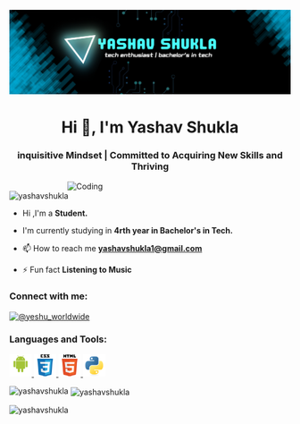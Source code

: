 ![logo](https://github.com/yashavshukla/yashavshukla/blob/main/Github%20Banner.png)
<h1 align="center">Hi 👋, I'm Yashav Shukla</h1>
<h3 align="center">inquisitive Mindset | Committed to Acquiring New Skills and Thriving</h3>
<img align="right" alt="Coding" width="400" src="https://i.pinimg.com/originals/54/e3/7d/54e37d8074ebcde1d96c77d7b2a7f310.gif">

<p align="left"> <img src="https://komarev.com/ghpvc/?username=yashavshukla&label=Profile%20views&color=0e75b6&style=flat" alt="yashavshukla" /> </p>

- Hi ,I'm a **Student.**

- I'm currently studying in **4rth year in Bachelor's in Tech.**

- 📫 How to reach me **yashavshukla1@gmail.com**

- ⚡ Fun fact **Listening to Music**

<h3 align="left">Connect with me:</h3>
<p align="left">
<a href="https://instagram.com/@yeshu_worldwide" target="blank"><img align="center" src="https://raw.githubusercontent.com/rahuldkjain/github-profile-readme-generator/master/src/images/icons/Social/instagram.svg" alt="@yeshu_worldwide" height="30" width="40" /></a>
</p>

<h3 align="left">Languages and Tools:</h3>
<p align="left"> <a href="https://developer.android.com" target="_blank" rel="noreferrer"> <img src="https://raw.githubusercontent.com/devicons/devicon/master/icons/android/android-original-wordmark.svg" alt="android" width="40" height="40"/> </a> <a href="https://www.w3schools.com/css/" target="_blank" rel="noreferrer"> <img src="https://raw.githubusercontent.com/devicons/devicon/master/icons/css3/css3-original-wordmark.svg" alt="css3" width="40" height="40"/> </a> <a href="https://www.w3.org/html/" target="_blank" rel="noreferrer"> <img src="https://raw.githubusercontent.com/devicons/devicon/master/icons/html5/html5-original-wordmark.svg" alt="html5" width="40" height="40"/> </a> <a href="https://www.python.org" target="_blank" rel="noreferrer"> <img src="https://raw.githubusercontent.com/devicons/devicon/master/icons/python/python-original.svg" alt="python" width="40" height="40"/> </a> </p>

<p><img align="left" src="https://github-readme-stats.vercel.app/api/top-langs?username=yashavshukla&show_icons=true&locale=en&layout=compact" alt="yashavshukla" /></p>

<p>&nbsp;<img align="center" src="https://github-readme-stats.vercel.app/api?username=yashavshukla&show_icons=true&locale=en" alt="yashavshukla" /></p>

<p><img align="center" src="https://github-readme-streak-stats.herokuapp.com/?user=yashavshukla&" alt="yashavshukla" /></p>
